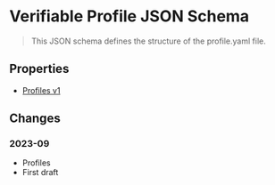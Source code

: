 # Verifiable Profile JSON Schema

> This JSON schema defines the structure of the profile.yaml file.

## Properties

- [Profiles v1](profiles-v1.md)

## Changes

### 2023-09

- Profiles
- First draft
